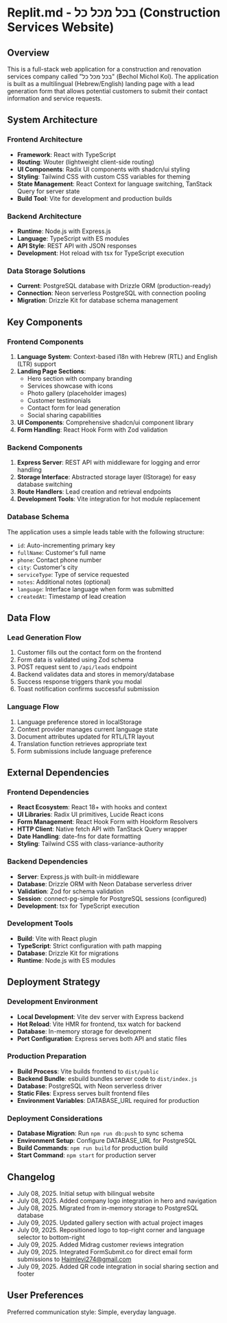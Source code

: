 # Replit.md - בכל מכל כל (Construction Services Website)

## Overview

This is a full-stack web application for a construction and renovation services company called "בכל מכל כל" (Bechol Michol Kol). The application is built as a multilingual (Hebrew/English) landing page with a lead generation form that allows potential customers to submit their contact information and service requests.

## System Architecture

### Frontend Architecture
- **Framework**: React with TypeScript
- **Routing**: Wouter (lightweight client-side routing)
- **UI Components**: Radix UI components with shadcn/ui styling
- **Styling**: Tailwind CSS with custom CSS variables for theming
- **State Management**: React Context for language switching, TanStack Query for server state
- **Build Tool**: Vite for development and production builds

### Backend Architecture
- **Runtime**: Node.js with Express.js
- **Language**: TypeScript with ES modules
- **API Style**: REST API with JSON responses
- **Development**: Hot reload with tsx for TypeScript execution

### Data Storage Solutions
- **Current**: PostgreSQL database with Drizzle ORM (production-ready)
- **Connection**: Neon serverless PostgreSQL with connection pooling
- **Migration**: Drizzle Kit for database schema management

## Key Components

### Frontend Components
1. **Language System**: Context-based i18n with Hebrew (RTL) and English (LTR) support
2. **Landing Page Sections**:
   - Hero section with company branding
   - Services showcase with icons
   - Photo gallery (placeholder images)
   - Customer testimonials
   - Contact form for lead generation
   - Social sharing capabilities
3. **UI Components**: Comprehensive shadcn/ui component library
4. **Form Handling**: React Hook Form with Zod validation

### Backend Components
1. **Express Server**: REST API with middleware for logging and error handling
2. **Storage Interface**: Abstracted storage layer (IStorage) for easy database switching
3. **Route Handlers**: Lead creation and retrieval endpoints
4. **Development Tools**: Vite integration for hot module replacement

### Database Schema
The application uses a simple leads table with the following structure:
- `id`: Auto-incrementing primary key
- `fullName`: Customer's full name
- `phone`: Contact phone number
- `city`: Customer's city
- `serviceType`: Type of service requested
- `notes`: Additional notes (optional)
- `language`: Interface language when form was submitted
- `createdAt`: Timestamp of lead creation

## Data Flow

### Lead Generation Flow
1. Customer fills out the contact form on the frontend
2. Form data is validated using Zod schema
3. POST request sent to `/api/leads` endpoint
4. Backend validates data and stores in memory/database
5. Success response triggers thank you modal
6. Toast notification confirms successful submission

### Language Flow
1. Language preference stored in localStorage
2. Context provider manages current language state
3. Document attributes updated for RTL/LTR layout
4. Translation function retrieves appropriate text
5. Form submissions include language preference

## External Dependencies

### Frontend Dependencies
- **React Ecosystem**: React 18+ with hooks and context
- **UI Libraries**: Radix UI primitives, Lucide React icons
- **Form Management**: React Hook Form with Hookform Resolvers
- **HTTP Client**: Native fetch API with TanStack Query wrapper
- **Date Handling**: date-fns for date formatting
- **Styling**: Tailwind CSS with class-variance-authority

### Backend Dependencies
- **Server**: Express.js with built-in middleware
- **Database**: Drizzle ORM with Neon Database serverless driver
- **Validation**: Zod for schema validation
- **Session**: connect-pg-simple for PostgreSQL sessions (configured)
- **Development**: tsx for TypeScript execution

### Development Tools
- **Build**: Vite with React plugin
- **TypeScript**: Strict configuration with path mapping
- **Database**: Drizzle Kit for migrations
- **Runtime**: Node.js with ES modules

## Deployment Strategy

### Development Environment
- **Local Development**: Vite dev server with Express backend
- **Hot Reload**: Vite HMR for frontend, tsx watch for backend
- **Database**: In-memory storage for development
- **Port Configuration**: Express serves both API and static files

### Production Preparation
- **Build Process**: Vite builds frontend to `dist/public`
- **Backend Bundle**: esbuild bundles server code to `dist/index.js`
- **Database**: PostgreSQL with Neon serverless driver
- **Static Files**: Express serves built frontend files
- **Environment Variables**: DATABASE_URL required for production

### Deployment Considerations
- **Database Migration**: Run `npm run db:push` to sync schema
- **Environment Setup**: Configure DATABASE_URL for PostgreSQL
- **Build Commands**: `npm run build` for production build
- **Start Command**: `npm start` for production server

## Changelog
- July 08, 2025. Initial setup with bilingual website
- July 08, 2025. Added company logo integration in hero and navigation
- July 08, 2025. Migrated from in-memory storage to PostgreSQL database
- July 09, 2025. Updated gallery section with actual project images
- July 09, 2025. Repositioned logo to top-right corner and language selector to bottom-right
- July 09, 2025. Added Midrag customer reviews integration
- July 09, 2025. Integrated FormSubmit.co for direct email form submissions to Haimlevi274@gmail.com
- July 09, 2025. Added QR code integration in social sharing section and footer

## User Preferences

Preferred communication style: Simple, everyday language.
